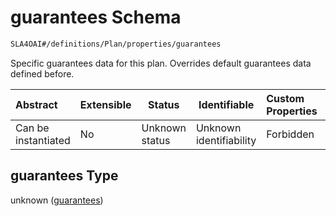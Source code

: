 # guarantees Schema

```txt
SLA4OAI#/definitions/Plan/properties/guarantees
```

Specific guarantees data for this plan. Overrides default guarantees data defined before.


| Abstract            | Extensible | Status         | Identifiable            | Custom Properties | Additional Properties | Access Restrictions | Defined In                                                                       |
| :------------------ | ---------- | -------------- | ----------------------- | :---------------- | --------------------- | ------------------- | -------------------------------------------------------------------------------- |
| Can be instantiated | No         | Unknown status | Unknown identifiability | Forbidden         | Allowed               | none                | [SLA4OAI.schema.json\*](../SLA4OAI.schema.json "open original schema") |

## guarantees Type

unknown ([guarantees](sla4oai-definitions-plan-properties-guarantees.md))

